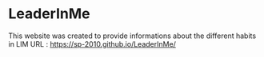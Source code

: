 # LeaderInMe
This website was created to provide informations about the different habits in LIM
URL : https://sp-2010.github.io/LeaderInMe/
